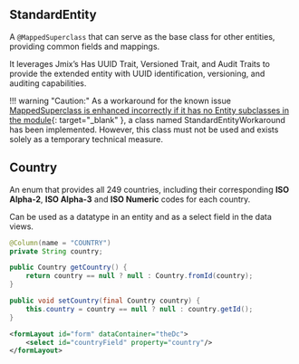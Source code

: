 ## StandardEntity
<!-- md:version 1.0.0 -->

A `@MappedSuperclass` that can serve as the base class for other entities, providing common fields and mappings.

It leverages Jmix’s Has UUID Trait, Versioned Trait, and Audit Traits to provide the extended entity with UUID identification, versioning, and auditing capabilities.

!!! warning "Caution:"
    As a workaround for the known issue [MappedSuperclass is enhanced incorrectly if it has no Entity subclasses in the module](https://github.com/jmix-framework/jmix/issues/317){: target="_blank" }, a class named StandardEntityWorkaround has been implemented. However, this class must not be used and exists solely as a temporary technical measure.

## Country
<!-- md:version 1.0.0 -->

An enum that provides all 249 countries, including their corresponding **ISO Alpha-2**, **ISO Alpha-3** and **ISO Numeric** codes for each country.

Can be used as a datatype in an entity and as a select field in the data views.

```java title="Entity"
@Column(name = "COUNTRY")
private String country;

public Country getCountry() {
    return country == null ? null : Country.fromId(country);
}

public void setCountry(final Country country) {
    this.country = country == null ? null : country.getId();
}
```

```xml title="Detail View"
<formLayout id="form" dataContainer="theDc">
    <select id="countryField" property="country"/>
</formLayout>
```